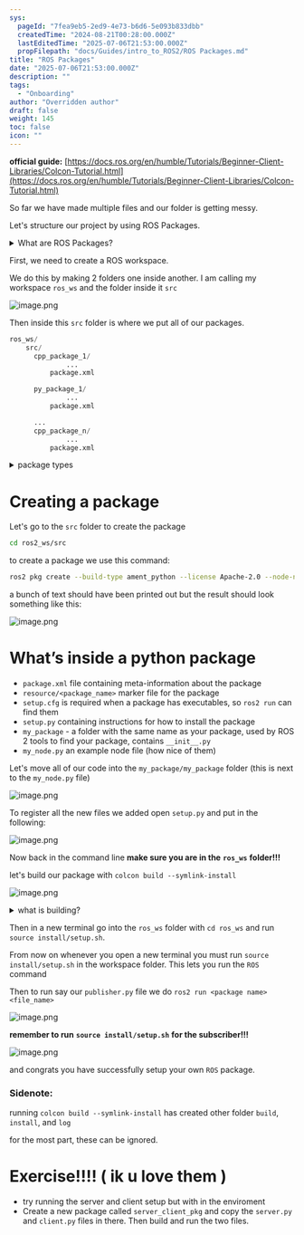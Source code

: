 ```yaml
---
sys:
  pageId: "7fea9eb5-2ed9-4e73-b6d6-5e093b833dbb"
  createdTime: "2024-08-21T00:28:00.000Z"
  lastEditedTime: "2025-07-06T21:53:00.000Z"
  propFilepath: "docs/Guides/intro_to_ROS2/ROS Packages.md"
title: "ROS Packages"
date: "2025-07-06T21:53:00.000Z"
description: ""
tags:
  - "Onboarding"
author: "Overridden author"
draft: false
weight: 145
toc: false
icon: ""
---
```


**official guide:** [https://docs.ros.org/en/humble/Tutorials/Beginner-Client-Libraries/Colcon-Tutorial.html](https://docs.ros.org/en/humble/Tutorials/Beginner-Client-Libraries/Colcon-Tutorial.html)

So far we have made multiple files and our folder is getting messy.

Let's structure our project by using ROS Packages.

<details>
      <summary>What are ROS Packages?</summary>
      ROS Packages are, as the name implies, packages of code that are highly sharable between ROS developers.
  </details>

First, we need to create a ROS workspace.

We do this by making 2 folders one inside another. I am calling my workspace `ros_ws` and the folder inside it `src`

![image.png](https://prod-files-secure.s3.us-west-2.amazonaws.com/d518164a-d88e-44d1-a4ee-3adb3bd8bce0/70706947-fd18-4537-a67b-e12946812d31/image.png?X-Amz-Algorithm=AWS4-HMAC-SHA256&X-Amz-Content-Sha256=UNSIGNED-PAYLOAD&X-Amz-Credential=ASIAZI2LB466RWG2QVCQ%2F20250715%2Fus-west-2%2Fs3%2Faws4_request&X-Amz-Date=20250715T210734Z&X-Amz-Expires=3600&X-Amz-Security-Token=IQoJb3JpZ2luX2VjEDUaCXVzLXdlc3QtMiJHMEUCIQDh%2F%2B6ZhoEMdpqXrDXVpS8W4XD8oBI5ygDcOdI0VsDR3AIgNl0g%2FNEV6zmlTH3V%2BQXh%2BekQHhtR%2BztgbzpPENZHAZ0q%2FwMIThAAGgw2Mzc0MjMxODM4MDUiDPjZ4%2BDC96kZksyxPircA75RDlFJpskaBI%2FDoKHMUvpFfI%2FC8BAY1aA9bUooRaqh%2FfRklAWxdBqaD1p0xY1hCBLoi6XO6u6VYMnZSkv0OV1ZjBDGGELcrLCVo8sBzmOwgwrJ83jGDKMi1bBh88GgWvy8rCkzXkMW4XEeNipzaWKZDOJy6VEOcH4%2BNh7pO%2BJ5TTv1VHZfu7NN3cmXO1LvHJ4qpXPRa8ljLhY43nUVF%2BTtX%2By4QQWNo%2FVrZa0JQ3y9zq9yO9%2BGKbka%2FiBGDqlXJsC%2BoJD4q%2FOjBlZlZ2ZOd72L%2FGQ6jj3mqRthYeZir5Lm%2FNm7s6WjpAA608y8LuidNLNVWs%2Fn%2BZ5upfg9v1vn6%2BTMVCa6f6tnqfK4rFijq2ygdRpvrXLbfmliXIxEOia9H0qeXey5HXqPFyUsXW2oA9brPEga0J4YzUyGsl%2ByHYazrqQ%2Bjf5tlCdd6R0KviGNR9I4%2F0wE%2FTKzf5YG3ETu8KRGNGjuiIuyGHIkBuYMZ4DacfA%2Fc%2FIzcMguIoWpPmW%2FWhAdMcR8%2FrcrkfBj6E%2FcZxUPWtnhZy6nvK%2F9iJurikqW6GuLautf%2FqMtGkoeSUrhCBDaJusTUxcg6L5rBYxr1X5jvIWvX9TN8Hta6rPR2hl7uK4TAU%2BDhV4LdNPzMM%2F12sMGOqUBJviwmXWCSDSV1A24sizTXX9D79g1RUtgHq2F8q%2B%2FLMxIrjqtPlR%2FBDLe3OYRKqPFk%2ByWPrQz9sDEnI%2BnOKyl5n1Hb0x8O2Yn4NKuwiR8xMc871YmFZGdZjTR7XJIAKqpyn9V8J%2F9QQp1d2h7nD044wQz7lUn48JMV98DIkJEw1dhGtOenmzaIVsQhYo40tBYjD7pHrzjDphfOxN1nL%2BjwcMh95gH&X-Amz-Signature=8c303af8d385aaca57705ff5d1cc7e54226a74ac3aeb48a3baf9e8811c88f55b&X-Amz-SignedHeaders=host&x-amz-checksum-mode=ENABLED&x-id=GetObject)

Then inside this `src` folder is where we put all of our packages.

```python
ros_ws/
    src/
      cpp_package_1/
		      ...
          package.xml

      py_package_1/
		      ...
          package.xml

      ...
      cpp_package_n/
		      ...
          package.xml

```

<details>

<summary>package types</summary>

packages can be either `C++` or python.

the intern file structure is different for each but for this guide we will stick to creating python packages

</details>

# Creating a package

Let's go to the `src` folder to create the package

```bash
cd ros2_ws/src
```

to create a package we use this command:

```bash
ros2 pkg create --build-type ament_python --license Apache-2.0 --node-name my_node my_package
```

a bunch of text should have been printed out but the result should look something like this:

![image.png](https://prod-files-secure.s3.us-west-2.amazonaws.com/d518164a-d88e-44d1-a4ee-3adb3bd8bce0/e6cf1e3f-8512-4a3e-b131-079f800bf3e8/image.png?X-Amz-Algorithm=AWS4-HMAC-SHA256&X-Amz-Content-Sha256=UNSIGNED-PAYLOAD&X-Amz-Credential=ASIAZI2LB466RWG2QVCQ%2F20250715%2Fus-west-2%2Fs3%2Faws4_request&X-Amz-Date=20250715T210734Z&X-Amz-Expires=3600&X-Amz-Security-Token=IQoJb3JpZ2luX2VjEDUaCXVzLXdlc3QtMiJHMEUCIQDh%2F%2B6ZhoEMdpqXrDXVpS8W4XD8oBI5ygDcOdI0VsDR3AIgNl0g%2FNEV6zmlTH3V%2BQXh%2BekQHhtR%2BztgbzpPENZHAZ0q%2FwMIThAAGgw2Mzc0MjMxODM4MDUiDPjZ4%2BDC96kZksyxPircA75RDlFJpskaBI%2FDoKHMUvpFfI%2FC8BAY1aA9bUooRaqh%2FfRklAWxdBqaD1p0xY1hCBLoi6XO6u6VYMnZSkv0OV1ZjBDGGELcrLCVo8sBzmOwgwrJ83jGDKMi1bBh88GgWvy8rCkzXkMW4XEeNipzaWKZDOJy6VEOcH4%2BNh7pO%2BJ5TTv1VHZfu7NN3cmXO1LvHJ4qpXPRa8ljLhY43nUVF%2BTtX%2By4QQWNo%2FVrZa0JQ3y9zq9yO9%2BGKbka%2FiBGDqlXJsC%2BoJD4q%2FOjBlZlZ2ZOd72L%2FGQ6jj3mqRthYeZir5Lm%2FNm7s6WjpAA608y8LuidNLNVWs%2Fn%2BZ5upfg9v1vn6%2BTMVCa6f6tnqfK4rFijq2ygdRpvrXLbfmliXIxEOia9H0qeXey5HXqPFyUsXW2oA9brPEga0J4YzUyGsl%2ByHYazrqQ%2Bjf5tlCdd6R0KviGNR9I4%2F0wE%2FTKzf5YG3ETu8KRGNGjuiIuyGHIkBuYMZ4DacfA%2Fc%2FIzcMguIoWpPmW%2FWhAdMcR8%2FrcrkfBj6E%2FcZxUPWtnhZy6nvK%2F9iJurikqW6GuLautf%2FqMtGkoeSUrhCBDaJusTUxcg6L5rBYxr1X5jvIWvX9TN8Hta6rPR2hl7uK4TAU%2BDhV4LdNPzMM%2F12sMGOqUBJviwmXWCSDSV1A24sizTXX9D79g1RUtgHq2F8q%2B%2FLMxIrjqtPlR%2FBDLe3OYRKqPFk%2ByWPrQz9sDEnI%2BnOKyl5n1Hb0x8O2Yn4NKuwiR8xMc871YmFZGdZjTR7XJIAKqpyn9V8J%2F9QQp1d2h7nD044wQz7lUn48JMV98DIkJEw1dhGtOenmzaIVsQhYo40tBYjD7pHrzjDphfOxN1nL%2BjwcMh95gH&X-Amz-Signature=b78af099ef07be66ed1011ac08f6e4e41da0bf0f9916baf2992f178afe22cc63&X-Amz-SignedHeaders=host&x-amz-checksum-mode=ENABLED&x-id=GetObject)

# What’s inside a python package

- `package.xml` file containing meta-information about the package
- `resource/<package_name>` marker file for the package
- `setup.cfg` is required when a package has executables, so `ros2 run` can find them
- `setup.py` containing instructions for how to install the package
- `my_package` - a folder with the same name as your package, used by ROS 2 tools to find your package, contains `__init__.py`
- `my_node.py` an example node file (how nice of them)

Let's move all of our code into the `my_package/my_package` folder (this is next to the `my_node.py` file)

![image.png](https://prod-files-secure.s3.us-west-2.amazonaws.com/d518164a-d88e-44d1-a4ee-3adb3bd8bce0/9ce58f11-0da9-4d3e-b86d-506a9685d378/image.png?X-Amz-Algorithm=AWS4-HMAC-SHA256&X-Amz-Content-Sha256=UNSIGNED-PAYLOAD&X-Amz-Credential=ASIAZI2LB466RWG2QVCQ%2F20250715%2Fus-west-2%2Fs3%2Faws4_request&X-Amz-Date=20250715T210734Z&X-Amz-Expires=3600&X-Amz-Security-Token=IQoJb3JpZ2luX2VjEDUaCXVzLXdlc3QtMiJHMEUCIQDh%2F%2B6ZhoEMdpqXrDXVpS8W4XD8oBI5ygDcOdI0VsDR3AIgNl0g%2FNEV6zmlTH3V%2BQXh%2BekQHhtR%2BztgbzpPENZHAZ0q%2FwMIThAAGgw2Mzc0MjMxODM4MDUiDPjZ4%2BDC96kZksyxPircA75RDlFJpskaBI%2FDoKHMUvpFfI%2FC8BAY1aA9bUooRaqh%2FfRklAWxdBqaD1p0xY1hCBLoi6XO6u6VYMnZSkv0OV1ZjBDGGELcrLCVo8sBzmOwgwrJ83jGDKMi1bBh88GgWvy8rCkzXkMW4XEeNipzaWKZDOJy6VEOcH4%2BNh7pO%2BJ5TTv1VHZfu7NN3cmXO1LvHJ4qpXPRa8ljLhY43nUVF%2BTtX%2By4QQWNo%2FVrZa0JQ3y9zq9yO9%2BGKbka%2FiBGDqlXJsC%2BoJD4q%2FOjBlZlZ2ZOd72L%2FGQ6jj3mqRthYeZir5Lm%2FNm7s6WjpAA608y8LuidNLNVWs%2Fn%2BZ5upfg9v1vn6%2BTMVCa6f6tnqfK4rFijq2ygdRpvrXLbfmliXIxEOia9H0qeXey5HXqPFyUsXW2oA9brPEga0J4YzUyGsl%2ByHYazrqQ%2Bjf5tlCdd6R0KviGNR9I4%2F0wE%2FTKzf5YG3ETu8KRGNGjuiIuyGHIkBuYMZ4DacfA%2Fc%2FIzcMguIoWpPmW%2FWhAdMcR8%2FrcrkfBj6E%2FcZxUPWtnhZy6nvK%2F9iJurikqW6GuLautf%2FqMtGkoeSUrhCBDaJusTUxcg6L5rBYxr1X5jvIWvX9TN8Hta6rPR2hl7uK4TAU%2BDhV4LdNPzMM%2F12sMGOqUBJviwmXWCSDSV1A24sizTXX9D79g1RUtgHq2F8q%2B%2FLMxIrjqtPlR%2FBDLe3OYRKqPFk%2ByWPrQz9sDEnI%2BnOKyl5n1Hb0x8O2Yn4NKuwiR8xMc871YmFZGdZjTR7XJIAKqpyn9V8J%2F9QQp1d2h7nD044wQz7lUn48JMV98DIkJEw1dhGtOenmzaIVsQhYo40tBYjD7pHrzjDphfOxN1nL%2BjwcMh95gH&X-Amz-Signature=a8eb5e30d5bbf143910ef8e1b97e0d1b071265848e78eec97d1a755449ad16f0&X-Amz-SignedHeaders=host&x-amz-checksum-mode=ENABLED&x-id=GetObject)

To register all the new files we added open `setup.py` and put in the following:

![image.png](https://prod-files-secure.s3.us-west-2.amazonaws.com/d518164a-d88e-44d1-a4ee-3adb3bd8bce0/1cd7c262-4cae-4496-9d75-c178537d24a2/image.png?X-Amz-Algorithm=AWS4-HMAC-SHA256&X-Amz-Content-Sha256=UNSIGNED-PAYLOAD&X-Amz-Credential=ASIAZI2LB466RWG2QVCQ%2F20250715%2Fus-west-2%2Fs3%2Faws4_request&X-Amz-Date=20250715T210734Z&X-Amz-Expires=3600&X-Amz-Security-Token=IQoJb3JpZ2luX2VjEDUaCXVzLXdlc3QtMiJHMEUCIQDh%2F%2B6ZhoEMdpqXrDXVpS8W4XD8oBI5ygDcOdI0VsDR3AIgNl0g%2FNEV6zmlTH3V%2BQXh%2BekQHhtR%2BztgbzpPENZHAZ0q%2FwMIThAAGgw2Mzc0MjMxODM4MDUiDPjZ4%2BDC96kZksyxPircA75RDlFJpskaBI%2FDoKHMUvpFfI%2FC8BAY1aA9bUooRaqh%2FfRklAWxdBqaD1p0xY1hCBLoi6XO6u6VYMnZSkv0OV1ZjBDGGELcrLCVo8sBzmOwgwrJ83jGDKMi1bBh88GgWvy8rCkzXkMW4XEeNipzaWKZDOJy6VEOcH4%2BNh7pO%2BJ5TTv1VHZfu7NN3cmXO1LvHJ4qpXPRa8ljLhY43nUVF%2BTtX%2By4QQWNo%2FVrZa0JQ3y9zq9yO9%2BGKbka%2FiBGDqlXJsC%2BoJD4q%2FOjBlZlZ2ZOd72L%2FGQ6jj3mqRthYeZir5Lm%2FNm7s6WjpAA608y8LuidNLNVWs%2Fn%2BZ5upfg9v1vn6%2BTMVCa6f6tnqfK4rFijq2ygdRpvrXLbfmliXIxEOia9H0qeXey5HXqPFyUsXW2oA9brPEga0J4YzUyGsl%2ByHYazrqQ%2Bjf5tlCdd6R0KviGNR9I4%2F0wE%2FTKzf5YG3ETu8KRGNGjuiIuyGHIkBuYMZ4DacfA%2Fc%2FIzcMguIoWpPmW%2FWhAdMcR8%2FrcrkfBj6E%2FcZxUPWtnhZy6nvK%2F9iJurikqW6GuLautf%2FqMtGkoeSUrhCBDaJusTUxcg6L5rBYxr1X5jvIWvX9TN8Hta6rPR2hl7uK4TAU%2BDhV4LdNPzMM%2F12sMGOqUBJviwmXWCSDSV1A24sizTXX9D79g1RUtgHq2F8q%2B%2FLMxIrjqtPlR%2FBDLe3OYRKqPFk%2ByWPrQz9sDEnI%2BnOKyl5n1Hb0x8O2Yn4NKuwiR8xMc871YmFZGdZjTR7XJIAKqpyn9V8J%2F9QQp1d2h7nD044wQz7lUn48JMV98DIkJEw1dhGtOenmzaIVsQhYo40tBYjD7pHrzjDphfOxN1nL%2BjwcMh95gH&X-Amz-Signature=1ec897d80758b2b34882041dc22cd1d051749c79a8855d3283ffa7794085e346&X-Amz-SignedHeaders=host&x-amz-checksum-mode=ENABLED&x-id=GetObject)

Now back in the command line **make sure you are in the** **`ros_ws`** **folder!!!**

let's build our package with `colcon build --symlink-install`

![image.png](https://prod-files-secure.s3.us-west-2.amazonaws.com/d518164a-d88e-44d1-a4ee-3adb3bd8bce0/2f2a0d27-b173-48fd-b189-5f5c0ce65619/image.png?X-Amz-Algorithm=AWS4-HMAC-SHA256&X-Amz-Content-Sha256=UNSIGNED-PAYLOAD&X-Amz-Credential=ASIAZI2LB466RWG2QVCQ%2F20250715%2Fus-west-2%2Fs3%2Faws4_request&X-Amz-Date=20250715T210734Z&X-Amz-Expires=3600&X-Amz-Security-Token=IQoJb3JpZ2luX2VjEDUaCXVzLXdlc3QtMiJHMEUCIQDh%2F%2B6ZhoEMdpqXrDXVpS8W4XD8oBI5ygDcOdI0VsDR3AIgNl0g%2FNEV6zmlTH3V%2BQXh%2BekQHhtR%2BztgbzpPENZHAZ0q%2FwMIThAAGgw2Mzc0MjMxODM4MDUiDPjZ4%2BDC96kZksyxPircA75RDlFJpskaBI%2FDoKHMUvpFfI%2FC8BAY1aA9bUooRaqh%2FfRklAWxdBqaD1p0xY1hCBLoi6XO6u6VYMnZSkv0OV1ZjBDGGELcrLCVo8sBzmOwgwrJ83jGDKMi1bBh88GgWvy8rCkzXkMW4XEeNipzaWKZDOJy6VEOcH4%2BNh7pO%2BJ5TTv1VHZfu7NN3cmXO1LvHJ4qpXPRa8ljLhY43nUVF%2BTtX%2By4QQWNo%2FVrZa0JQ3y9zq9yO9%2BGKbka%2FiBGDqlXJsC%2BoJD4q%2FOjBlZlZ2ZOd72L%2FGQ6jj3mqRthYeZir5Lm%2FNm7s6WjpAA608y8LuidNLNVWs%2Fn%2BZ5upfg9v1vn6%2BTMVCa6f6tnqfK4rFijq2ygdRpvrXLbfmliXIxEOia9H0qeXey5HXqPFyUsXW2oA9brPEga0J4YzUyGsl%2ByHYazrqQ%2Bjf5tlCdd6R0KviGNR9I4%2F0wE%2FTKzf5YG3ETu8KRGNGjuiIuyGHIkBuYMZ4DacfA%2Fc%2FIzcMguIoWpPmW%2FWhAdMcR8%2FrcrkfBj6E%2FcZxUPWtnhZy6nvK%2F9iJurikqW6GuLautf%2FqMtGkoeSUrhCBDaJusTUxcg6L5rBYxr1X5jvIWvX9TN8Hta6rPR2hl7uK4TAU%2BDhV4LdNPzMM%2F12sMGOqUBJviwmXWCSDSV1A24sizTXX9D79g1RUtgHq2F8q%2B%2FLMxIrjqtPlR%2FBDLe3OYRKqPFk%2ByWPrQz9sDEnI%2BnOKyl5n1Hb0x8O2Yn4NKuwiR8xMc871YmFZGdZjTR7XJIAKqpyn9V8J%2F9QQp1d2h7nD044wQz7lUn48JMV98DIkJEw1dhGtOenmzaIVsQhYo40tBYjD7pHrzjDphfOxN1nL%2BjwcMh95gH&X-Amz-Signature=c8b6661e2aae5ab1fee3373ab1904ecf843d01fbb7c8c2d789698803ec23ce2d&X-Amz-SignedHeaders=host&x-amz-checksum-mode=ENABLED&x-id=GetObject)

<details>

<summary>what is building?</summary>

if you are a CS major at Rose-Hulman you will learn the answer to this in CSSE132

but TLDR; is it combines all the code files into one program that can be run easily 

</details>

Then in a new terminal go into the `ros_ws` folder with `cd ros_ws` and run `source install/setup.sh`. 

From now on whenever you open a new terminal you must run `source install/setup.sh` in the workspace folder. This lets you run the `ROS` command

Then to run say our `publisher.py` file we do `ros2 run <package name> <file_name>`

![image.png](https://prod-files-secure.s3.us-west-2.amazonaws.com/d518164a-d88e-44d1-a4ee-3adb3bd8bce0/4f4b1219-3a44-4632-aa0a-ce3471699f59/image.png?X-Amz-Algorithm=AWS4-HMAC-SHA256&X-Amz-Content-Sha256=UNSIGNED-PAYLOAD&X-Amz-Credential=ASIAZI2LB466RWG2QVCQ%2F20250715%2Fus-west-2%2Fs3%2Faws4_request&X-Amz-Date=20250715T210734Z&X-Amz-Expires=3600&X-Amz-Security-Token=IQoJb3JpZ2luX2VjEDUaCXVzLXdlc3QtMiJHMEUCIQDh%2F%2B6ZhoEMdpqXrDXVpS8W4XD8oBI5ygDcOdI0VsDR3AIgNl0g%2FNEV6zmlTH3V%2BQXh%2BekQHhtR%2BztgbzpPENZHAZ0q%2FwMIThAAGgw2Mzc0MjMxODM4MDUiDPjZ4%2BDC96kZksyxPircA75RDlFJpskaBI%2FDoKHMUvpFfI%2FC8BAY1aA9bUooRaqh%2FfRklAWxdBqaD1p0xY1hCBLoi6XO6u6VYMnZSkv0OV1ZjBDGGELcrLCVo8sBzmOwgwrJ83jGDKMi1bBh88GgWvy8rCkzXkMW4XEeNipzaWKZDOJy6VEOcH4%2BNh7pO%2BJ5TTv1VHZfu7NN3cmXO1LvHJ4qpXPRa8ljLhY43nUVF%2BTtX%2By4QQWNo%2FVrZa0JQ3y9zq9yO9%2BGKbka%2FiBGDqlXJsC%2BoJD4q%2FOjBlZlZ2ZOd72L%2FGQ6jj3mqRthYeZir5Lm%2FNm7s6WjpAA608y8LuidNLNVWs%2Fn%2BZ5upfg9v1vn6%2BTMVCa6f6tnqfK4rFijq2ygdRpvrXLbfmliXIxEOia9H0qeXey5HXqPFyUsXW2oA9brPEga0J4YzUyGsl%2ByHYazrqQ%2Bjf5tlCdd6R0KviGNR9I4%2F0wE%2FTKzf5YG3ETu8KRGNGjuiIuyGHIkBuYMZ4DacfA%2Fc%2FIzcMguIoWpPmW%2FWhAdMcR8%2FrcrkfBj6E%2FcZxUPWtnhZy6nvK%2F9iJurikqW6GuLautf%2FqMtGkoeSUrhCBDaJusTUxcg6L5rBYxr1X5jvIWvX9TN8Hta6rPR2hl7uK4TAU%2BDhV4LdNPzMM%2F12sMGOqUBJviwmXWCSDSV1A24sizTXX9D79g1RUtgHq2F8q%2B%2FLMxIrjqtPlR%2FBDLe3OYRKqPFk%2ByWPrQz9sDEnI%2BnOKyl5n1Hb0x8O2Yn4NKuwiR8xMc871YmFZGdZjTR7XJIAKqpyn9V8J%2F9QQp1d2h7nD044wQz7lUn48JMV98DIkJEw1dhGtOenmzaIVsQhYo40tBYjD7pHrzjDphfOxN1nL%2BjwcMh95gH&X-Amz-Signature=b14bf2ba43b0eb86383b59f06581c6545f4e189f7ea205436629ae7895488825&X-Amz-SignedHeaders=host&x-amz-checksum-mode=ENABLED&x-id=GetObject)

**remember to run** **`source install/setup.sh`** **for the subscriber!!!**

![image.png](https://prod-files-secure.s3.us-west-2.amazonaws.com/d518164a-d88e-44d1-a4ee-3adb3bd8bce0/02121119-dad4-49ec-8356-c956108b4243/image.png?X-Amz-Algorithm=AWS4-HMAC-SHA256&X-Amz-Content-Sha256=UNSIGNED-PAYLOAD&X-Amz-Credential=ASIAZI2LB466RWG2QVCQ%2F20250715%2Fus-west-2%2Fs3%2Faws4_request&X-Amz-Date=20250715T210734Z&X-Amz-Expires=3600&X-Amz-Security-Token=IQoJb3JpZ2luX2VjEDUaCXVzLXdlc3QtMiJHMEUCIQDh%2F%2B6ZhoEMdpqXrDXVpS8W4XD8oBI5ygDcOdI0VsDR3AIgNl0g%2FNEV6zmlTH3V%2BQXh%2BekQHhtR%2BztgbzpPENZHAZ0q%2FwMIThAAGgw2Mzc0MjMxODM4MDUiDPjZ4%2BDC96kZksyxPircA75RDlFJpskaBI%2FDoKHMUvpFfI%2FC8BAY1aA9bUooRaqh%2FfRklAWxdBqaD1p0xY1hCBLoi6XO6u6VYMnZSkv0OV1ZjBDGGELcrLCVo8sBzmOwgwrJ83jGDKMi1bBh88GgWvy8rCkzXkMW4XEeNipzaWKZDOJy6VEOcH4%2BNh7pO%2BJ5TTv1VHZfu7NN3cmXO1LvHJ4qpXPRa8ljLhY43nUVF%2BTtX%2By4QQWNo%2FVrZa0JQ3y9zq9yO9%2BGKbka%2FiBGDqlXJsC%2BoJD4q%2FOjBlZlZ2ZOd72L%2FGQ6jj3mqRthYeZir5Lm%2FNm7s6WjpAA608y8LuidNLNVWs%2Fn%2BZ5upfg9v1vn6%2BTMVCa6f6tnqfK4rFijq2ygdRpvrXLbfmliXIxEOia9H0qeXey5HXqPFyUsXW2oA9brPEga0J4YzUyGsl%2ByHYazrqQ%2Bjf5tlCdd6R0KviGNR9I4%2F0wE%2FTKzf5YG3ETu8KRGNGjuiIuyGHIkBuYMZ4DacfA%2Fc%2FIzcMguIoWpPmW%2FWhAdMcR8%2FrcrkfBj6E%2FcZxUPWtnhZy6nvK%2F9iJurikqW6GuLautf%2FqMtGkoeSUrhCBDaJusTUxcg6L5rBYxr1X5jvIWvX9TN8Hta6rPR2hl7uK4TAU%2BDhV4LdNPzMM%2F12sMGOqUBJviwmXWCSDSV1A24sizTXX9D79g1RUtgHq2F8q%2B%2FLMxIrjqtPlR%2FBDLe3OYRKqPFk%2ByWPrQz9sDEnI%2BnOKyl5n1Hb0x8O2Yn4NKuwiR8xMc871YmFZGdZjTR7XJIAKqpyn9V8J%2F9QQp1d2h7nD044wQz7lUn48JMV98DIkJEw1dhGtOenmzaIVsQhYo40tBYjD7pHrzjDphfOxN1nL%2BjwcMh95gH&X-Amz-Signature=bd2bbe18afa77484a37943626ecbd34fa4d402d8ecd1ee620f9b37b82628021d&X-Amz-SignedHeaders=host&x-amz-checksum-mode=ENABLED&x-id=GetObject)

and congrats you have successfully setup your own `ROS` package.

### Sidenote:

running `colcon build --symlink-install` has created other folder `build`, `install`, and `log`

for the most part, these can be ignored.

# Exercise!!!! ( ik u love them )

- try running the server and client setup but with in the enviroment
- Create a new package called `server_client_pkg` and copy the `server.py` and `client.py` files in there. Then build and run the two files.
